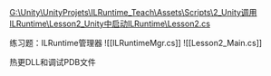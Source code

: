 [G:\Unity\UnityProjets\ILRuntime_Teach\Assets\Scripts\2_Unity调用ILRuntime\Lesson2_Unity中启动ILRuntime\Lesson2.cs](file:///g%3A/Unity/UnityProjets/ILRuntime_Teach/Assets/Scripts/2_Unity%E8%B0%83%E7%94%A8ILRuntime/Lesson2_Unity%E4%B8%AD%E5%90%AF%E5%8A%A8ILRuntime/Lesson2.cs)

练习题：ILRuntime管理器
![[ILRuntimeMgr.cs]]
![[Lesson2_Main.cs]]

热更DLL和调试PDB文件